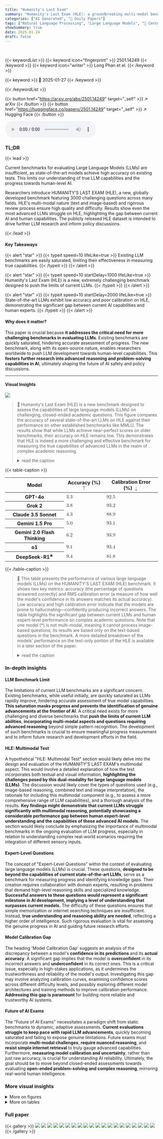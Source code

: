 ```yaml
---
title: "Humanity's Last Exam"
summary: "Humanity's Last Exam (HLE): a groundbreaking multi-modal benchmark pushing the boundaries of large language model (LLM) capabilities, revealing a significant gap between current LLMs and human experts..."
categories: ["AI Generated", "🤗 Daily Papers"]
tags: ["Natural Language Processing", "Large Language Models", "🏢 Center for AI Safety",]
showSummary: true
date: 2025-01-24
draft: false
---
```


<br>

{{< keywordList >}}
{{< keyword icon="fingerprint" >}} 2501.14249 {{< /keyword >}}
{{< keyword icon="writer" >}} Long Phan et el. {{< /keyword >}}
 
{{< keyword >}} 🤗 2025-01-27 {{< /keyword >}}
 
{{< /keywordList >}}

{{< button href="https://arxiv.org/abs/2501.14249" target="_self" >}}
↗ arXiv
{{< /button >}}
{{< button href="https://huggingface.co/papers/2501.14249" target="_self" >}}
↗ Hugging Face
{{< /button >}}



<audio controls>
    <source src="https://ai-paper-reviewer.com/2501.14249/podcast.wav" type="audio/wav">
    Your browser does not support the audio element.
</audio>


### TL;DR


{{< lead >}}

Current benchmarks for evaluating Large Language Models (LLMs) are insufficient, as state-of-the-art models achieve high accuracy on existing tests.  This limits our understanding of true LLM capabilities and the progress towards human-level AI.

Researchers introduce HUMANITY'S LAST EXAM (HLE), a new, globally developed benchmark featuring 3000 challenging questions across many fields.  HLE's multi-modal nature (text and image-based) and rigorous review process ensure high quality and difficulty.  Results show even the most advanced LLMs struggle on HLE, highlighting the gap between current AI and human capabilities.  The publicly released HLE dataset is intended to drive further LLM research and inform policy discussions.

{{< /lead >}}


#### Key Takeaways

{{< alert "star" >}}
{{< typeit speed=10 lifeLike=true >}} Existing LLM benchmarks are easily saturated, limiting their effectiveness in measuring true capabilities. {{< /typeit >}}
{{< /alert >}}

{{< alert "star" >}}
{{< typeit speed=10 startDelay=1000 lifeLike=true >}} Humanity's Last Exam (HLE) is a new, extremely challenging benchmark designed to push the limits of current LLMs. {{< /typeit >}}
{{< /alert >}}

{{< alert "star" >}}
{{< typeit speed=10 startDelay=2000 lifeLike=true >}} State-of-the-art LLMs exhibit low accuracy and poor calibration on HLE, demonstrating the significant gap between current AI capabilities and human experts. {{< /typeit >}}
{{< /alert >}}

#### Why does it matter?
This paper is crucial because **it addresses the critical need for more challenging benchmarks in evaluating LLMs**. Existing benchmarks are quickly saturated, hindering accurate assessment of progress.  The new benchmark, along with its open-source nature, enables researchers worldwide to push LLM development towards human-level capabilities. This **fosters further research into advanced reasoning and problem-solving capabilities in AI**, ultimately shaping the future of AI safety and policy discussions.

------
#### Visual Insights



![](https://arxiv.org/html/2501.14249/x1.png)

> 🔼 Humanity's Last Exam (HLE) is a new benchmark designed to assess the capabilities of large language models (LLMs) on challenging, closed-ended academic questions.  This figure compares the accuracy of several state-of-the-art LLMs on HLE against their performance on other established benchmarks like MMLU.  The results show that while LLMs achieve near-perfect scores on older benchmarks, their accuracy on HLE remains low. This demonstrates that HLE is indeed a more challenging and effective benchmark for measuring the true capabilities of advanced LLMs in the realm of complex academic reasoning.
> <details>
> <summary>read the caption</summary>
> Figure 1: Compared against the saturation of some existing benchmarks, Humanity’s Last Exam accuracy remains low across several frontier models, demonstrating its effectiveness for measuring advanced, closed-ended, academic capabilities. The sources for our evaluation metrics are detailed in Section C.5. We further evaluate more frontier models on HLE in Table 1.
> </details>





{{< table-caption >}}
<table class="ltx_tabular ltx_centering ltx_guessed_headers ltx_align_middle" id="S4.T1.17">
<thead class="ltx_thead">
<tr class="ltx_tr" id="S4.T1.2.2">
<th class="ltx_td ltx_align_left ltx_th ltx_th_column ltx_th_row" id="S4.T1.2.2.3"><span class="ltx_text ltx_font_bold" id="S4.T1.2.2.3.1">Model</span></th>
<th class="ltx_td ltx_align_center ltx_th ltx_th_column" id="S4.T1.1.1.1"><span class="ltx_text ltx_font_bold" id="S4.T1.1.1.1.1">Accuracy (%) <math alttext="\uparrow" class="ltx_Math" display="inline" id="S4.T1.1.1.1.1.m1.1"><semantics id="S4.T1.1.1.1.1.m1.1a"><mo id="S4.T1.1.1.1.1.m1.1.1" stretchy="false" xref="S4.T1.1.1.1.1.m1.1.1.cmml">↑</mo><annotation-xml encoding="MathML-Content" id="S4.T1.1.1.1.1.m1.1b"><ci id="S4.T1.1.1.1.1.m1.1.1.cmml" xref="S4.T1.1.1.1.1.m1.1.1">↑</ci></annotation-xml><annotation encoding="application/x-tex" id="S4.T1.1.1.1.1.m1.1c">\uparrow</annotation><annotation encoding="application/x-llamapun" id="S4.T1.1.1.1.1.m1.1d">↑</annotation></semantics></math></span></th>
<th class="ltx_td ltx_align_center ltx_th ltx_th_column" id="S4.T1.2.2.2"><span class="ltx_text ltx_font_bold" id="S4.T1.2.2.2.1">Calibration Error (%) <math alttext="\downarrow" class="ltx_Math" display="inline" id="S4.T1.2.2.2.1.m1.1"><semantics id="S4.T1.2.2.2.1.m1.1a"><mo id="S4.T1.2.2.2.1.m1.1.1" stretchy="false" xref="S4.T1.2.2.2.1.m1.1.1.cmml">↓</mo><annotation-xml encoding="MathML-Content" id="S4.T1.2.2.2.1.m1.1b"><ci id="S4.T1.2.2.2.1.m1.1.1.cmml" xref="S4.T1.2.2.2.1.m1.1.1">↓</ci></annotation-xml><annotation encoding="application/x-tex" id="S4.T1.2.2.2.1.m1.1c">\downarrow</annotation><annotation encoding="application/x-llamapun" id="S4.T1.2.2.2.1.m1.1d">↓</annotation></semantics></math></span></th>
</tr>
</thead>
<tbody class="ltx_tbody">
<tr class="ltx_tr" id="S4.T1.4.4">
<th class="ltx_td ltx_align_left ltx_th ltx_th_row ltx_border_t" id="S4.T1.4.4.3"><span class="ltx_text ltx_font_smallcaps" id="S4.T1.4.4.3.1">GPT-4o</span></th>
<td class="ltx_td ltx_align_center ltx_border_t" id="S4.T1.3.3.1"><math alttext="3.3" class="ltx_Math" display="inline" id="S4.T1.3.3.1.m1.1"><semantics id="S4.T1.3.3.1.m1.1a"><mn id="S4.T1.3.3.1.m1.1.1" xref="S4.T1.3.3.1.m1.1.1.cmml">3.3</mn><annotation-xml encoding="MathML-Content" id="S4.T1.3.3.1.m1.1b"><cn id="S4.T1.3.3.1.m1.1.1.cmml" type="float" xref="S4.T1.3.3.1.m1.1.1">3.3</cn></annotation-xml><annotation encoding="application/x-tex" id="S4.T1.3.3.1.m1.1c">3.3</annotation><annotation encoding="application/x-llamapun" id="S4.T1.3.3.1.m1.1d">3.3</annotation></semantics></math></td>
<td class="ltx_td ltx_align_center ltx_border_t" id="S4.T1.4.4.2"><math alttext="92.5" class="ltx_Math" display="inline" id="S4.T1.4.4.2.m1.1"><semantics id="S4.T1.4.4.2.m1.1a"><mn id="S4.T1.4.4.2.m1.1.1" xref="S4.T1.4.4.2.m1.1.1.cmml">92.5</mn><annotation-xml encoding="MathML-Content" id="S4.T1.4.4.2.m1.1b"><cn id="S4.T1.4.4.2.m1.1.1.cmml" type="float" xref="S4.T1.4.4.2.m1.1.1">92.5</cn></annotation-xml><annotation encoding="application/x-tex" id="S4.T1.4.4.2.m1.1c">92.5</annotation><annotation encoding="application/x-llamapun" id="S4.T1.4.4.2.m1.1d">92.5</annotation></semantics></math></td>
</tr>
<tr class="ltx_tr" id="S4.T1.6.6">
<th class="ltx_td ltx_align_left ltx_th ltx_th_row" id="S4.T1.6.6.3"><span class="ltx_text ltx_font_smallcaps" id="S4.T1.6.6.3.1">Grok 2</span></th>
<td class="ltx_td ltx_align_center" id="S4.T1.5.5.1"><math alttext="3.8" class="ltx_Math" display="inline" id="S4.T1.5.5.1.m1.1"><semantics id="S4.T1.5.5.1.m1.1a"><mn id="S4.T1.5.5.1.m1.1.1" xref="S4.T1.5.5.1.m1.1.1.cmml">3.8</mn><annotation-xml encoding="MathML-Content" id="S4.T1.5.5.1.m1.1b"><cn id="S4.T1.5.5.1.m1.1.1.cmml" type="float" xref="S4.T1.5.5.1.m1.1.1">3.8</cn></annotation-xml><annotation encoding="application/x-tex" id="S4.T1.5.5.1.m1.1c">3.8</annotation><annotation encoding="application/x-llamapun" id="S4.T1.5.5.1.m1.1d">3.8</annotation></semantics></math></td>
<td class="ltx_td ltx_align_center" id="S4.T1.6.6.2"><math alttext="93.2" class="ltx_Math" display="inline" id="S4.T1.6.6.2.m1.1"><semantics id="S4.T1.6.6.2.m1.1a"><mn id="S4.T1.6.6.2.m1.1.1" xref="S4.T1.6.6.2.m1.1.1.cmml">93.2</mn><annotation-xml encoding="MathML-Content" id="S4.T1.6.6.2.m1.1b"><cn id="S4.T1.6.6.2.m1.1.1.cmml" type="float" xref="S4.T1.6.6.2.m1.1.1">93.2</cn></annotation-xml><annotation encoding="application/x-tex" id="S4.T1.6.6.2.m1.1c">93.2</annotation><annotation encoding="application/x-llamapun" id="S4.T1.6.6.2.m1.1d">93.2</annotation></semantics></math></td>
</tr>
<tr class="ltx_tr" id="S4.T1.8.8">
<th class="ltx_td ltx_align_left ltx_th ltx_th_row" id="S4.T1.8.8.3"><span class="ltx_text ltx_font_smallcaps" id="S4.T1.8.8.3.1">Claude 3.5 Sonnet</span></th>
<td class="ltx_td ltx_align_center" id="S4.T1.7.7.1"><math alttext="4.3" class="ltx_Math" display="inline" id="S4.T1.7.7.1.m1.1"><semantics id="S4.T1.7.7.1.m1.1a"><mn id="S4.T1.7.7.1.m1.1.1" xref="S4.T1.7.7.1.m1.1.1.cmml">4.3</mn><annotation-xml encoding="MathML-Content" id="S4.T1.7.7.1.m1.1b"><cn id="S4.T1.7.7.1.m1.1.1.cmml" type="float" xref="S4.T1.7.7.1.m1.1.1">4.3</cn></annotation-xml><annotation encoding="application/x-tex" id="S4.T1.7.7.1.m1.1c">4.3</annotation><annotation encoding="application/x-llamapun" id="S4.T1.7.7.1.m1.1d">4.3</annotation></semantics></math></td>
<td class="ltx_td ltx_align_center" id="S4.T1.8.8.2"><math alttext="88.9" class="ltx_Math" display="inline" id="S4.T1.8.8.2.m1.1"><semantics id="S4.T1.8.8.2.m1.1a"><mn id="S4.T1.8.8.2.m1.1.1" xref="S4.T1.8.8.2.m1.1.1.cmml">88.9</mn><annotation-xml encoding="MathML-Content" id="S4.T1.8.8.2.m1.1b"><cn id="S4.T1.8.8.2.m1.1.1.cmml" type="float" xref="S4.T1.8.8.2.m1.1.1">88.9</cn></annotation-xml><annotation encoding="application/x-tex" id="S4.T1.8.8.2.m1.1c">88.9</annotation><annotation encoding="application/x-llamapun" id="S4.T1.8.8.2.m1.1d">88.9</annotation></semantics></math></td>
</tr>
<tr class="ltx_tr" id="S4.T1.10.10">
<th class="ltx_td ltx_align_left ltx_th ltx_th_row" id="S4.T1.10.10.3"><span class="ltx_text ltx_font_smallcaps" id="S4.T1.10.10.3.1">Gemini 1.5 Pro</span></th>
<td class="ltx_td ltx_align_center" id="S4.T1.9.9.1"><math alttext="5.0" class="ltx_Math" display="inline" id="S4.T1.9.9.1.m1.1"><semantics id="S4.T1.9.9.1.m1.1a"><mn id="S4.T1.9.9.1.m1.1.1" xref="S4.T1.9.9.1.m1.1.1.cmml">5.0</mn><annotation-xml encoding="MathML-Content" id="S4.T1.9.9.1.m1.1b"><cn id="S4.T1.9.9.1.m1.1.1.cmml" type="float" xref="S4.T1.9.9.1.m1.1.1">5.0</cn></annotation-xml><annotation encoding="application/x-tex" id="S4.T1.9.9.1.m1.1c">5.0</annotation><annotation encoding="application/x-llamapun" id="S4.T1.9.9.1.m1.1d">5.0</annotation></semantics></math></td>
<td class="ltx_td ltx_align_center" id="S4.T1.10.10.2"><math alttext="93.1" class="ltx_Math" display="inline" id="S4.T1.10.10.2.m1.1"><semantics id="S4.T1.10.10.2.m1.1a"><mn id="S4.T1.10.10.2.m1.1.1" xref="S4.T1.10.10.2.m1.1.1.cmml">93.1</mn><annotation-xml encoding="MathML-Content" id="S4.T1.10.10.2.m1.1b"><cn id="S4.T1.10.10.2.m1.1.1.cmml" type="float" xref="S4.T1.10.10.2.m1.1.1">93.1</cn></annotation-xml><annotation encoding="application/x-tex" id="S4.T1.10.10.2.m1.1c">93.1</annotation><annotation encoding="application/x-llamapun" id="S4.T1.10.10.2.m1.1d">93.1</annotation></semantics></math></td>
</tr>
<tr class="ltx_tr" id="S4.T1.12.12">
<th class="ltx_td ltx_align_left ltx_th ltx_th_row" id="S4.T1.12.12.3"><span class="ltx_text ltx_font_smallcaps" id="S4.T1.12.12.3.1">Gemini 2.0 Flash Thinking</span></th>
<td class="ltx_td ltx_align_center" id="S4.T1.11.11.1"><math alttext="6.2" class="ltx_Math" display="inline" id="S4.T1.11.11.1.m1.1"><semantics id="S4.T1.11.11.1.m1.1a"><mn id="S4.T1.11.11.1.m1.1.1" xref="S4.T1.11.11.1.m1.1.1.cmml">6.2</mn><annotation-xml encoding="MathML-Content" id="S4.T1.11.11.1.m1.1b"><cn id="S4.T1.11.11.1.m1.1.1.cmml" type="float" xref="S4.T1.11.11.1.m1.1.1">6.2</cn></annotation-xml><annotation encoding="application/x-tex" id="S4.T1.11.11.1.m1.1c">6.2</annotation><annotation encoding="application/x-llamapun" id="S4.T1.11.11.1.m1.1d">6.2</annotation></semantics></math></td>
<td class="ltx_td ltx_align_center" id="S4.T1.12.12.2"><math alttext="93.9" class="ltx_Math" display="inline" id="S4.T1.12.12.2.m1.1"><semantics id="S4.T1.12.12.2.m1.1a"><mn id="S4.T1.12.12.2.m1.1.1" xref="S4.T1.12.12.2.m1.1.1.cmml">93.9</mn><annotation-xml encoding="MathML-Content" id="S4.T1.12.12.2.m1.1b"><cn id="S4.T1.12.12.2.m1.1.1.cmml" type="float" xref="S4.T1.12.12.2.m1.1.1">93.9</cn></annotation-xml><annotation encoding="application/x-tex" id="S4.T1.12.12.2.m1.1c">93.9</annotation><annotation encoding="application/x-llamapun" id="S4.T1.12.12.2.m1.1d">93.9</annotation></semantics></math></td>
</tr>
<tr class="ltx_tr" id="S4.T1.14.14">
<th class="ltx_td ltx_align_left ltx_th ltx_th_row" id="S4.T1.14.14.3"><span class="ltx_text ltx_font_smallcaps" id="S4.T1.14.14.3.1">o1</span></th>
<td class="ltx_td ltx_align_center" id="S4.T1.13.13.1"><math alttext="9.1" class="ltx_Math" display="inline" id="S4.T1.13.13.1.m1.1"><semantics id="S4.T1.13.13.1.m1.1a"><mn id="S4.T1.13.13.1.m1.1.1" xref="S4.T1.13.13.1.m1.1.1.cmml">9.1</mn><annotation-xml encoding="MathML-Content" id="S4.T1.13.13.1.m1.1b"><cn id="S4.T1.13.13.1.m1.1.1.cmml" type="float" xref="S4.T1.13.13.1.m1.1.1">9.1</cn></annotation-xml><annotation encoding="application/x-tex" id="S4.T1.13.13.1.m1.1c">9.1</annotation><annotation encoding="application/x-llamapun" id="S4.T1.13.13.1.m1.1d">9.1</annotation></semantics></math></td>
<td class="ltx_td ltx_align_center" id="S4.T1.14.14.2"><math alttext="93.4" class="ltx_Math" display="inline" id="S4.T1.14.14.2.m1.1"><semantics id="S4.T1.14.14.2.m1.1a"><mn id="S4.T1.14.14.2.m1.1.1" xref="S4.T1.14.14.2.m1.1.1.cmml">93.4</mn><annotation-xml encoding="MathML-Content" id="S4.T1.14.14.2.m1.1b"><cn id="S4.T1.14.14.2.m1.1.1.cmml" type="float" xref="S4.T1.14.14.2.m1.1.1">93.4</cn></annotation-xml><annotation encoding="application/x-tex" id="S4.T1.14.14.2.m1.1c">93.4</annotation><annotation encoding="application/x-llamapun" id="S4.T1.14.14.2.m1.1d">93.4</annotation></semantics></math></td>
</tr>
<tr class="ltx_tr" id="S4.T1.17.17">
<th class="ltx_td ltx_align_left ltx_th ltx_th_row ltx_border_bb" id="S4.T1.15.15.1"><span class="ltx_text ltx_font_smallcaps" id="S4.T1.15.15.1.1">DeepSeek-R1<sup class="ltx_sup" id="S4.T1.15.15.1.1.1"><span class="ltx_text ltx_font_upright" id="S4.T1.15.15.1.1.1.1">∗</span></sup></span></th>
<td class="ltx_td ltx_align_center ltx_border_bb" id="S4.T1.16.16.2"><math alttext="9.4" class="ltx_Math" display="inline" id="S4.T1.16.16.2.m1.1"><semantics id="S4.T1.16.16.2.m1.1a"><mn id="S4.T1.16.16.2.m1.1.1" xref="S4.T1.16.16.2.m1.1.1.cmml">9.4</mn><annotation-xml encoding="MathML-Content" id="S4.T1.16.16.2.m1.1b"><cn id="S4.T1.16.16.2.m1.1.1.cmml" type="float" xref="S4.T1.16.16.2.m1.1.1">9.4</cn></annotation-xml><annotation encoding="application/x-tex" id="S4.T1.16.16.2.m1.1c">9.4</annotation><annotation encoding="application/x-llamapun" id="S4.T1.16.16.2.m1.1d">9.4</annotation></semantics></math></td>
<td class="ltx_td ltx_align_center ltx_border_bb" id="S4.T1.17.17.3"><math alttext="81.8" class="ltx_Math" display="inline" id="S4.T1.17.17.3.m1.1"><semantics id="S4.T1.17.17.3.m1.1a"><mn id="S4.T1.17.17.3.m1.1.1" xref="S4.T1.17.17.3.m1.1.1.cmml">81.8</mn><annotation-xml encoding="MathML-Content" id="S4.T1.17.17.3.m1.1b"><cn id="S4.T1.17.17.3.m1.1.1.cmml" type="float" xref="S4.T1.17.17.3.m1.1.1">81.8</cn></annotation-xml><annotation encoding="application/x-tex" id="S4.T1.17.17.3.m1.1c">81.8</annotation><annotation encoding="application/x-llamapun" id="S4.T1.17.17.3.m1.1d">81.8</annotation></semantics></math></td>
</tr>
</tbody>
</table>{{< /table-caption >}}

> 🔼 This table presents the performance of various large language models (LLMs) on the HUMANITY'S LAST EXAM (HLE) benchmark.  It shows two key metrics: accuracy (the percentage of questions answered correctly) and RMS calibration error (a measure of how well the model's confidence in its answers matches its actual accuracy). Low accuracy and high calibration error indicate that the models are prone to hallucinating—confidently producing incorrect answers. The table highlights the significant gap between current LLMs and human expert-level performance on complex academic questions.  Note that one model (*) is not multi-modal, meaning it cannot process image-based questions; its results are based only on the text-based questions in the benchmark.  A more detailed breakdown of the models' performance on the text-only portion of the HLE is available in a later section of the paper.
> <details>
> <summary>read the caption</summary>
> Table 1: Accuracy and RMS calibration error of different models on HLE, demonstrating low accuracy and high calibration error across all models, indicative of hallucination. ∗Model is not multi-modal, evaluated on text-only subset. We report text-only results on all models in Section C.2.
> </details>





### In-depth insights


#### LLM Benchmark Limit
The limitations of current LLM benchmarks are a significant concern.  Existing benchmarks, while useful initially, are quickly saturated as LLMs rapidly improve, hindering accurate assessment of true model capabilities.  **This saturation masks progress and prevents the identification of genuine advancements at the frontier of AI**.  A critical need exists for more challenging and diverse benchmarks that **push the limits of current LLM abilities**,  **incorporating multi-modal aspects and questions requiring advanced reasoning** beyond simple pattern recognition. The development of such benchmarks is crucial to ensure meaningful progress measurement and to inform future research and development efforts in the field.

#### HLE: Multimodal Test
A hypothetical "HLE: Multimodal Test" section would likely delve into the design and evaluation of the HUMANITY'S LAST EXAM's multimodal aspect.  This would involve a detailed explanation of how the test incorporates both textual and visual information, **highlighting the challenges posed by this dual-modality for large language models (LLMs)**. The discussion would likely cover the types of questions used (e.g., image-based reasoning, combined text and image interpretation), the rationale for including this multimodal component (e.g., to assess a more comprehensive range of LLM capabilities), and a thorough analysis of the results.  **Key findings might demonstrate that current LLMs struggle significantly with multimodal reasoning, potentially showcasing a considerable performance gap between human expert-level understanding and the capabilities of these advanced AI models.**  The section would likely conclude by emphasizing the importance of multimodal benchmarks in the ongoing evaluation of LLM progress, especially in relation to understanding complex real-world scenarios requiring the integration of different sensory inputs.

#### Expert-Level Questions
The concept of "Expert-Level Questions" within the context of evaluating large language models (LLMs) is crucial.  These questions, **designed to be beyond the capabilities of current state-of-the-art LLMs**, serve as a benchmark for measuring progress and identifying knowledge gaps.  Their creation requires collaboration with domain experts, resulting in problems that demand high-level reasoning skills and specialized knowledge.  **Successful answers to these questions would represent a significant milestone in AI development, implying a level of understanding that surpasses current models.**  The difficulty of these questions ensures that simple memorization or internet searching techniques are insufficient. Instead, **true understanding and reasoning ability are needed**, reflecting a higher order of intelligence.  Such rigorous evaluation is vital for assessing the genuine progress in AI and guiding future research efforts.

#### Model Calibration Gap
The heading 'Model Calibration Gap' suggests an analysis of the discrepancy between a model's **confidence in its predictions** and its **actual accuracy**.  A significant gap implies that the model is **overconfident** in its incorrect answers and **underconfident** in its correct ones.  This is a critical issue, especially in high-stakes applications, as it undermines the trustworthiness and reliability of the model's output. Investigating this gap may involve analyzing calibration curves, examining confidence scores across different difficulty levels, and possibly exploring different model architectures and training methods to improve calibration performance.  **Addressing this gap is paramount** for building more reliable and trustworthy AI systems.

#### Future of AI Exams
The "Future of AI Exams" necessitates a paradigm shift from static benchmarks to dynamic, adaptive assessments.  **Current evaluations struggle to keep pace with rapid LLM advancements**, quickly becoming saturated and failing to expose genuine limitations.  Future exams must incorporate **multi-modal challenges**, **require nuanced reasoning**, and **resist simple internet retrieval** to truly gauge advanced capabilities.  Furthermore, **measuring model calibration and uncertainty**, rather than just raw accuracy, is crucial for understanding AI reliability.  Ultimately, the goal should be to move beyond closed-ended assessments towards evaluating **open-ended problem-solving and complex reasoning**, mirroring real-world human intelligence.


### More visual insights

<details>
<summary>More on figures
</summary>


![](https://arxiv.org/html/2501.14249/x2.png)

> 🔼 This figure showcases a small sample of the diverse and challenging questions included in the Humanity's Last Exam benchmark.  The questions span a wide range of academic disciplines, including Classics, Ecology, Mathematics, Computer Science, and Chemistry, and vary in their format, including multiple-choice and short-answer questions, some accompanied by images.  The questions are designed to assess advanced reasoning capabilities and resist quick solutions found through internet searches.
> <details>
> <summary>read the caption</summary>
> Figure 2: Samples of the diverse and challenging questions submitted to Humanity’s Last Exam.
> </details>



![](https://arxiv.org/html/2501.14249/x3.png)

> 🔼 Humanity's Last Exam (HLE) dataset contains 3,000 questions spanning over 100 subjects.  The figure displays a high-level breakdown of these subjects categorized into broader groups (e.g., Math, Biology, Humanities).  A more detailed list of all subjects is available in Section B.3 of the paper. The visualization helps to show the diversity of topics covered in the HLE benchmark.
> <details>
> <summary>read the caption</summary>
> Figure 3: HLE consists of 3,00030003{,}0003 , 000 exam questions in over a hundred subjects, grouped into high level categories here. We provide a more detailed list of subjects in Section B.3.
> </details>



![](https://arxiv.org/html/2501.14249/x4.png)

> 🔼 The figure illustrates the multi-stage process of creating the HUMANITY'S LAST EXAM dataset.  It begins with a large number of initial question attempts, many of which are filtered out because state-of-the-art LLMs are able to answer them.  The remaining questions then undergo iterative refinement through expert review, with both initial feedback rounds and subsequent organizer/expert approval. Finally, the dataset is split into a publicly released set and a private held-out set. The private set is reserved for assessing model overfitting and potential gaming strategies.
> <details>
> <summary>read the caption</summary>
> Figure 4: Dataset creation pipeline. We accept questions that make frontier LLMs fail, then iteratively refine them with the help of expert peer reviewers. Each question is then manually approved by organizers or expert reviewers trained by organizers. A private held-out set is kept in addition to the public set to assess model overfitting and gaming on the public benchmark.
> </details>



![](https://arxiv.org/html/2501.14249/x5.png)

> 🔼 Figure 5 presents a bar chart comparing the average number of tokens generated by various large language models (LLMs) while answering questions from the HUMANITY'S LAST EXAM (HLE) benchmark.  The chart separates models into two categories: reasoning models and non-reasoning models.  The token counts include both the tokens used for reasoning (intermediate steps) and those in the final answer.  For a more detailed breakdown of token counts for non-reasoning models, refer to Section C.3 of the paper.  The chart visually demonstrates the significant difference in computational cost (measured by token usage) between reasoning and non-reasoning LLMs, implying that the reasoning process adds substantial computational overhead.
> <details>
> <summary>read the caption</summary>
> Figure 5: Average completion token counts of reasoning models tested, including both reasoning and output tokens. We also plot average token counts for non-reasoning models in Section C.3.
> </details>



![](https://arxiv.org/html/2501.14249/x6.png)

> 🔼 This figure displays the average number of tokens generated by several non-reasoning language models across different subject categories within the HUMANITY'S LAST EXAM (HLE) benchmark.  The categories shown include Mathematics, Biology/Medicine, Physics, Computer Science/AI, Humanities/Social Sciences, Chemistry, Engineering, and Other.  It provides a visual comparison of the computational cost associated with each model's responses for different subject areas, illustrating variations in complexity and potentially revealing trends in token generation efficiency across various subjects and models.
> <details>
> <summary>read the caption</summary>
> Figure 6: Average output token counts of non-reasoning models.
> </details>



</details>




<details>
<summary>More on tables
</summary>


{{< table-caption >}}
<table class="ltx_tabular ltx_align_middle" id="A2.SS2.SSS1.Px2.p2.1">
<tbody class="ltx_tbody">
<tr class="ltx_tr" id="A2.SS2.SSS1.Px2.p2.1.1.1">
<td class="ltx_td ltx_align_left ltx_border_l ltx_border_r ltx_border_t" id="A2.SS2.SSS1.Px2.p2.1.1.1.1" style="padding:1pt 5.0pt;"><span class="ltx_text ltx_font_bold" id="A2.SS2.SSS1.Px2.p2.1.1.1.1.1">Score</span></td>
<td class="ltx_td ltx_align_left ltx_border_r ltx_border_t" id="A2.SS2.SSS1.Px2.p2.1.1.1.2" style="padding:1pt 5.0pt;"><span class="ltx_text ltx_font_bold" id="A2.SS2.SSS1.Px2.p2.1.1.1.2.1">Scoring Guideline</span></td>
<td class="ltx_td ltx_align_justify ltx_align_top ltx_border_r ltx_border_t" id="A2.SS2.SSS1.Px2.p2.1.1.1.3" style="padding:1pt 5.0pt;">
<span class="ltx_inline-block ltx_align_top" id="A2.SS2.SSS1.Px2.p2.1.1.1.3.1">
<span class="ltx_p" id="A2.SS2.SSS1.Px2.p2.1.1.1.3.1.1" style="width:227.6pt;"><span class="ltx_text ltx_font_bold" id="A2.SS2.SSS1.Px2.p2.1.1.1.3.1.1.1">Description</span></span>
</span>
</td>
</tr>
<tr class="ltx_tr" id="A2.SS2.SSS1.Px2.p2.1.2.2" style="background-color:#FF9696;">
<td class="ltx_td ltx_align_left ltx_border_l ltx_border_r ltx_border_t" id="A2.SS2.SSS1.Px2.p2.1.2.2.1" style="padding:1pt 5.0pt;"><span class="ltx_text" id="A2.SS2.SSS1.Px2.p2.1.2.2.1.1" style="background-color:#FF9696;">0</span></td>
<td class="ltx_td ltx_align_left ltx_border_r ltx_border_t" id="A2.SS2.SSS1.Px2.p2.1.2.2.2" style="padding:1pt 5.0pt;"><span class="ltx_text" id="A2.SS2.SSS1.Px2.p2.1.2.2.2.1" style="background-color:#FF9696;">Discard</span></td>
<td class="ltx_td ltx_align_justify ltx_align_top ltx_border_r ltx_border_t" id="A2.SS2.SSS1.Px2.p2.1.2.2.3" style="padding:1pt 5.0pt;">
<span class="ltx_inline-block ltx_align_top" id="A2.SS2.SSS1.Px2.p2.1.2.2.3.1" style="background-color:#FF9696;">
<span class="ltx_p" id="A2.SS2.SSS1.Px2.p2.1.2.2.3.1.1" style="width:227.6pt;">The question is out of scope, not original, spam, or otherwise not good enough to be included in the HLE set and should be discarded.</span>
</span>
</td>
</tr>
<tr class="ltx_tr" id="A2.SS2.SSS1.Px2.p2.1.3.3" style="background-color:#FFC8C8;">
<td class="ltx_td ltx_align_left ltx_border_l ltx_border_r ltx_border_t" id="A2.SS2.SSS1.Px2.p2.1.3.3.1" style="padding:1pt 5.0pt;"><span class="ltx_text" id="A2.SS2.SSS1.Px2.p2.1.3.3.1.1" style="background-color:#FFC8C8;">1</span></td>
<td class="ltx_td ltx_align_left ltx_border_r ltx_border_t" id="A2.SS2.SSS1.Px2.p2.1.3.3.2" style="padding:1pt 5.0pt;"><span class="ltx_text" id="A2.SS2.SSS1.Px2.p2.1.3.3.2.1" style="background-color:#FFC8C8;">Major Revisions Needed</span></td>
<td class="ltx_td ltx_align_justify ltx_align_top ltx_border_r ltx_border_t" id="A2.SS2.SSS1.Px2.p2.1.3.3.3" style="padding:1pt 5.0pt;">
<span class="ltx_inline-block ltx_align_top" id="A2.SS2.SSS1.Px2.p2.1.3.3.3.1" style="background-color:#FFC8C8;">
<span class="ltx_p" id="A2.SS2.SSS1.Px2.p2.1.3.3.3.1.1" style="width:227.6pt;">Major revisions are needed for this question or the question is too easy and simple.</span>
</span>
</td>
</tr>
<tr class="ltx_tr" id="A2.SS2.SSS1.Px2.p2.1.4.4" style="background-color:#FFE6C8;">
<td class="ltx_td ltx_align_left ltx_border_l ltx_border_r ltx_border_t" id="A2.SS2.SSS1.Px2.p2.1.4.4.1" style="padding:1pt 5.0pt;"><span class="ltx_text" id="A2.SS2.SSS1.Px2.p2.1.4.4.1.1" style="background-color:#FFE6C8;">2</span></td>
<td class="ltx_td ltx_align_left ltx_border_r ltx_border_t" id="A2.SS2.SSS1.Px2.p2.1.4.4.2" style="padding:1pt 5.0pt;"><span class="ltx_text" id="A2.SS2.SSS1.Px2.p2.1.4.4.2.1" style="background-color:#FFE6C8;">Some Revisions Needed</span></td>
<td class="ltx_td ltx_align_justify ltx_align_top ltx_border_r ltx_border_t" id="A2.SS2.SSS1.Px2.p2.1.4.4.3" style="padding:1pt 5.0pt;">
<span class="ltx_inline-block ltx_align_top" id="A2.SS2.SSS1.Px2.p2.1.4.4.3.1" style="background-color:#FFE6C8;">
<span class="ltx_p" id="A2.SS2.SSS1.Px2.p2.1.4.4.3.1.1" style="width:227.6pt;">Difficulty and expertise required to answer the question is borderline. Some revisions are needed for this question.</span>
</span>
</td>
</tr>
<tr class="ltx_tr" id="A2.SS2.SSS1.Px2.p2.1.5.5" style="background-color:#FFFFC8;">
<td class="ltx_td ltx_align_left ltx_border_l ltx_border_r ltx_border_t" id="A2.SS2.SSS1.Px2.p2.1.5.5.1" style="padding:1pt 5.0pt;"><span class="ltx_text" id="A2.SS2.SSS1.Px2.p2.1.5.5.1.1" style="background-color:#FFFFC8;">3</span></td>
<td class="ltx_td ltx_align_left ltx_border_r ltx_border_t" id="A2.SS2.SSS1.Px2.p2.1.5.5.2" style="padding:1pt 5.0pt;"><span class="ltx_text" id="A2.SS2.SSS1.Px2.p2.1.5.5.2.1" style="background-color:#FFFFC8;">Okay</span></td>
<td class="ltx_td ltx_align_justify ltx_align_top ltx_border_r ltx_border_t" id="A2.SS2.SSS1.Px2.p2.1.5.5.3" style="padding:1pt 5.0pt;">
<span class="ltx_inline-block ltx_align_top" id="A2.SS2.SSS1.Px2.p2.1.5.5.3.1" style="background-color:#FFFFC8;">
<span class="ltx_p" id="A2.SS2.SSS1.Px2.p2.1.5.5.3.1.1" style="width:227.6pt;">The question is sufficiently challenging but the knowledge required is not graduate-level nor complex. Minor revisions may be needed for this question.</span>
</span>
</td>
</tr>
<tr class="ltx_tr" id="A2.SS2.SSS1.Px2.p2.1.6.6" style="background-color:#DCFFDC;">
<td class="ltx_td ltx_align_left ltx_border_l ltx_border_r ltx_border_t" id="A2.SS2.SSS1.Px2.p2.1.6.6.1" style="padding:1pt 5.0pt;"><span class="ltx_text" id="A2.SS2.SSS1.Px2.p2.1.6.6.1.1" style="background-color:#DCFFDC;">4</span></td>
<td class="ltx_td ltx_align_left ltx_border_r ltx_border_t" id="A2.SS2.SSS1.Px2.p2.1.6.6.2" style="padding:1pt 5.0pt;"><span class="ltx_text" id="A2.SS2.SSS1.Px2.p2.1.6.6.2.1" style="background-color:#DCFFDC;">Great</span></td>
<td class="ltx_td ltx_align_justify ltx_align_top ltx_border_r ltx_border_t" id="A2.SS2.SSS1.Px2.p2.1.6.6.3" style="padding:1pt 5.0pt;">
<span class="ltx_inline-block ltx_align_top" id="A2.SS2.SSS1.Px2.p2.1.6.6.3.1" style="background-color:#DCFFDC;">
<span class="ltx_p" id="A2.SS2.SSS1.Px2.p2.1.6.6.3.1.1" style="width:227.6pt;">The knowledge required is at the graduate level or the question is sufficiently challenging.</span>
</span>
</td>
</tr>
<tr class="ltx_tr" id="A2.SS2.SSS1.Px2.p2.1.7.7" style="background-color:#C8DCFF;">
<td class="ltx_td ltx_align_left ltx_border_l ltx_border_r ltx_border_t" id="A2.SS2.SSS1.Px2.p2.1.7.7.1" style="padding:1pt 5.0pt;"><span class="ltx_text" id="A2.SS2.SSS1.Px2.p2.1.7.7.1.1" style="background-color:#C8DCFF;">5</span></td>
<td class="ltx_td ltx_align_left ltx_border_r ltx_border_t" id="A2.SS2.SSS1.Px2.p2.1.7.7.2" style="padding:1pt 5.0pt;"><span class="ltx_text" id="A2.SS2.SSS1.Px2.p2.1.7.7.2.1" style="background-color:#C8DCFF;">Top-Notch</span></td>
<td class="ltx_td ltx_align_justify ltx_align_top ltx_border_r ltx_border_t" id="A2.SS2.SSS1.Px2.p2.1.7.7.3" style="padding:1pt 5.0pt;">
<span class="ltx_inline-block ltx_align_top" id="A2.SS2.SSS1.Px2.p2.1.7.7.3.1" style="background-color:#C8DCFF;">
<span class="ltx_p" id="A2.SS2.SSS1.Px2.p2.1.7.7.3.1.1" style="width:227.6pt;">Question is top-notch and perfect.</span>
</span>
</td>
</tr>
<tr class="ltx_tr" id="A2.SS2.SSS1.Px2.p2.1.8.8">
<td class="ltx_td ltx_align_left ltx_border_b ltx_border_l ltx_border_r ltx_border_t" id="A2.SS2.SSS1.Px2.p2.1.8.8.1" style="padding:1pt 5.0pt;">Unsure</td>
<td class="ltx_td ltx_align_left ltx_border_b ltx_border_r ltx_border_t" id="A2.SS2.SSS1.Px2.p2.1.8.8.2" style="padding:1pt 5.0pt;">-</td>
<td class="ltx_td ltx_align_justify ltx_align_top ltx_border_b ltx_border_r ltx_border_t" id="A2.SS2.SSS1.Px2.p2.1.8.8.3" style="padding:1pt 5.0pt;">
<span class="ltx_inline-block ltx_align_top" id="A2.SS2.SSS1.Px2.p2.1.8.8.3.1">
<span class="ltx_p" id="A2.SS2.SSS1.Px2.p2.1.8.8.3.1.1" style="width:227.6pt;">Reviewer is unsure if the question fits the <span class="ltx_text ltx_font_smallcaps" id="A2.SS2.SSS1.Px2.p2.1.8.8.3.1.1.1">HLE</span> guidelines, or unsure if the answer is right.</span>
</span>
</td>
</tr>
</tbody>
</table>{{< /table-caption >}}
> 🔼 This table presents a quantitative evaluation of several large language models (LLMs) on the text-only portion of the HUMANITY'S LAST EXAM (HLE) benchmark.  It shows the accuracy and Root Mean Squared (RMS) calibration error for each model.  The text-only questions represent 90% of the publicly released HLE dataset.  The results demonstrate the performance of state-of-the-art LLMs on challenging, closed-ended academic questions, highlighting the gap between current LLM capabilities and human expertise.
> <details>
> <summary>read the caption</summary>
> Table 2: Accuracy and RMS calibration error of models from Table 1 on the text-only questions of HLE, representing 90% of the public set.
> </details>

{{< table-caption >}}
<table class="ltx_tabular ltx_guessed_headers ltx_align_middle" id="A2.SS2.SSS2.p2.1">
<thead class="ltx_thead">
<tr class="ltx_tr" id="A2.SS2.SSS2.p2.1.1.1">
<th class="ltx_td ltx_align_left ltx_th ltx_th_column ltx_border_l ltx_border_r ltx_border_t" id="A2.SS2.SSS2.p2.1.1.1.1" style="padding:1pt 5.0pt;"><span class="ltx_text ltx_font_bold" id="A2.SS2.SSS2.p2.1.1.1.1.1">Score</span></th>
<th class="ltx_td ltx_align_left ltx_th ltx_th_column ltx_border_r ltx_border_t" id="A2.SS2.SSS2.p2.1.1.1.2" style="padding:1pt 5.0pt;"><span class="ltx_text ltx_font_bold" id="A2.SS2.SSS2.p2.1.1.1.2.1">Scoring Guideline</span></th>
<th class="ltx_td ltx_align_justify ltx_align_top ltx_th ltx_th_column ltx_border_r ltx_border_t" id="A2.SS2.SSS2.p2.1.1.1.3" style="padding:1pt 5.0pt;">
<span class="ltx_inline-block ltx_align_top" id="A2.SS2.SSS2.p2.1.1.1.3.1">
<span class="ltx_p" id="A2.SS2.SSS2.p2.1.1.1.3.1.1" style="width:227.6pt;"><span class="ltx_text ltx_font_bold" id="A2.SS2.SSS2.p2.1.1.1.3.1.1.1">Description</span></span>
</span>
</th>
</tr>
</thead>
<tbody class="ltx_tbody">
<tr class="ltx_tr" id="A2.SS2.SSS2.p2.1.2.1" style="background-color:#FF9696;">
<td class="ltx_td ltx_align_left ltx_border_l ltx_border_r ltx_border_t" id="A2.SS2.SSS2.p2.1.2.1.1" style="padding:1pt 5.0pt;"><span class="ltx_text" id="A2.SS2.SSS2.p2.1.2.1.1.1" style="background-color:#FF9696;">0</span></td>
<td class="ltx_td ltx_align_left ltx_border_r ltx_border_t" id="A2.SS2.SSS2.p2.1.2.1.2" style="padding:1pt 5.0pt;"><span class="ltx_text" id="A2.SS2.SSS2.p2.1.2.1.2.1" style="background-color:#FF9696;">Discard</span></td>
<td class="ltx_td ltx_align_justify ltx_align_top ltx_border_r ltx_border_t" id="A2.SS2.SSS2.p2.1.2.1.3" style="padding:1pt 5.0pt;">
<span class="ltx_inline-block ltx_align_top" id="A2.SS2.SSS2.p2.1.2.1.3.1" style="background-color:#FF9696;">
<span class="ltx_p" id="A2.SS2.SSS2.p2.1.2.1.3.1.1" style="width:227.6pt;">The question is out of scope, not original, spam, or otherwise not good enough to be included in the HLE set and should be discarded.</span>
</span>
</td>
</tr>
<tr class="ltx_tr" id="A2.SS2.SSS2.p2.1.3.2" style="background-color:#FFC8C8;">
<td class="ltx_td ltx_align_left ltx_border_l ltx_border_r ltx_border_t" id="A2.SS2.SSS2.p2.1.3.2.1" style="padding:1pt 5.0pt;"><span class="ltx_text" id="A2.SS2.SSS2.p2.1.3.2.1.1" style="background-color:#FFC8C8;">1</span></td>
<td class="ltx_td ltx_align_left ltx_border_r ltx_border_t" id="A2.SS2.SSS2.p2.1.3.2.2" style="padding:1pt 5.0pt;"><span class="ltx_text" id="A2.SS2.SSS2.p2.1.3.2.2.1" style="background-color:#FFC8C8;">Not sure</span></td>
<td class="ltx_td ltx_align_justify ltx_align_top ltx_border_r ltx_border_t" id="A2.SS2.SSS2.p2.1.3.2.3" style="padding:1pt 5.0pt;">
<span class="ltx_inline-block ltx_align_top" id="A2.SS2.SSS2.p2.1.3.2.3.1" style="background-color:#FFC8C8;">
<span class="ltx_p" id="A2.SS2.SSS2.p2.1.3.2.3.1.1" style="width:227.6pt;">Major revisions are needed for this question or you’re just unsure about the question. Please put your thoughts in the comment box and an organizer will evaluate this.</span>
</span>
</td>
</tr>
<tr class="ltx_tr" id="A2.SS2.SSS2.p2.1.4.3" style="background-color:#FFE6C8;">
<td class="ltx_td ltx_align_left ltx_border_l ltx_border_r ltx_border_t" id="A2.SS2.SSS2.p2.1.4.3.1" style="padding:1pt 5.0pt;"><span class="ltx_text" id="A2.SS2.SSS2.p2.1.4.3.1.1" style="background-color:#FFE6C8;">2</span></td>
<td class="ltx_td ltx_align_left ltx_border_r ltx_border_t" id="A2.SS2.SSS2.p2.1.4.3.2" style="padding:1pt 5.0pt;"><span class="ltx_text" id="A2.SS2.SSS2.p2.1.4.3.2.1" style="background-color:#FFE6C8;">Pending</span></td>
<td class="ltx_td ltx_align_justify ltx_align_top ltx_border_r ltx_border_t" id="A2.SS2.SSS2.p2.1.4.3.3" style="padding:1pt 5.0pt;">
<span class="ltx_inline-block ltx_align_top" id="A2.SS2.SSS2.p2.1.4.3.3.1" style="background-color:#FFE6C8;">
<span class="ltx_p" id="A2.SS2.SSS2.p2.1.4.3.3.1.1" style="width:227.6pt;">You believe there are still minor revisions that are needed on this question. Please put your thoughts in the comment box and an organizer will evaluate this.</span>
</span>
</td>
</tr>
<tr class="ltx_tr" id="A2.SS2.SSS2.p2.1.5.4" style="background-color:#C8DCFF;">
<td class="ltx_td ltx_align_left ltx_border_l ltx_border_r ltx_border_t" id="A2.SS2.SSS2.p2.1.5.4.1" style="padding:1pt 5.0pt;"><span class="ltx_text" id="A2.SS2.SSS2.p2.1.5.4.1.1" style="background-color:#C8DCFF;">3</span></td>
<td class="ltx_td ltx_align_left ltx_border_r ltx_border_t" id="A2.SS2.SSS2.p2.1.5.4.2" style="padding:1pt 5.0pt;"><span class="ltx_text" id="A2.SS2.SSS2.p2.1.5.4.2.1" style="background-color:#C8DCFF;">Easy questions models got wrong</span></td>
<td class="ltx_td ltx_align_justify ltx_align_top ltx_border_r ltx_border_t" id="A2.SS2.SSS2.p2.1.5.4.3" style="padding:1pt 5.0pt;">
<span class="ltx_inline-block ltx_align_top" id="A2.SS2.SSS2.p2.1.5.4.3.1" style="background-color:#C8DCFF;">
<span class="ltx_p" id="A2.SS2.SSS2.p2.1.5.4.3.1.1" style="width:227.6pt;">These are very basic questions that models got correct or the question was easily found online. Any questions which are artificially difficult (large calculations needing a calculator, requires running/rendering code, etc.) should also belong in this category. The models we evaluate cannot access these tools, hence it creates an artificial difficulty bar. Important: “Found online” means via a simple search online. Research papers/journals/books are fine</span>
</span>
</td>
</tr>
<tr class="ltx_tr" id="A2.SS2.SSS2.p2.1.6.5" style="background-color:#DCFFDC;">
<td class="ltx_td ltx_align_left ltx_border_l ltx_border_r ltx_border_t" id="A2.SS2.SSS2.p2.1.6.5.1" style="padding:1pt 5.0pt;"><span class="ltx_text" id="A2.SS2.SSS2.p2.1.6.5.1.1" style="background-color:#DCFFDC;">4</span></td>
<td class="ltx_td ltx_align_left ltx_border_r ltx_border_t" id="A2.SS2.SSS2.p2.1.6.5.2" style="padding:1pt 5.0pt;"><span class="ltx_text" id="A2.SS2.SSS2.p2.1.6.5.2.1" style="background-color:#DCFFDC;">Borderline</span></td>
<td class="ltx_td ltx_align_justify ltx_align_top ltx_border_r ltx_border_t" id="A2.SS2.SSS2.p2.1.6.5.3" style="padding:1pt 5.0pt;">
<span class="ltx_inline-block ltx_align_top" id="A2.SS2.SSS2.p2.1.6.5.3.1" style="background-color:#DCFFDC;">
<span class="ltx_p" id="A2.SS2.SSS2.p2.1.6.5.3.1.1" style="width:227.6pt;">The question is not interesting OR The question is sufficiently challenging, but 1 or more of the models got the answer correct.</span>
</span>
</td>
</tr>
<tr class="ltx_tr" id="A2.SS2.SSS2.p2.1.7.6" style="background-color:#E6BEFF;">
<td class="ltx_td ltx_align_left ltx_border_l ltx_border_r ltx_border_t" id="A2.SS2.SSS2.p2.1.7.6.1" style="padding:1pt 5.0pt;"><span class="ltx_text" id="A2.SS2.SSS2.p2.1.7.6.1.1" style="background-color:#E6BEFF;">5</span></td>
<td class="ltx_td ltx_align_left ltx_border_r ltx_border_t" id="A2.SS2.SSS2.p2.1.7.6.2" style="padding:1pt 5.0pt;"><span class="ltx_text" id="A2.SS2.SSS2.p2.1.7.6.2.1" style="background-color:#E6BEFF;">Okay to include in HLE benchmark</span></td>
<td class="ltx_td ltx_align_justify ltx_align_top ltx_border_r ltx_border_t" id="A2.SS2.SSS2.p2.1.7.6.3" style="padding:1pt 5.0pt;">
<span class="ltx_inline-block ltx_align_top" id="A2.SS2.SSS2.p2.1.7.6.3.1" style="background-color:#E6BEFF;">
<span class="ltx_p" id="A2.SS2.SSS2.p2.1.7.6.3.1.1" style="width:227.6pt;">Very good questions (usually has score of 3 in the previous review round). You believe it should be included in the HLE Benchmark.</span>
</span>
</td>
</tr>
<tr class="ltx_tr" id="A2.SS2.SSS2.p2.1.8.7" style="background-color:#FFFFC8;">
<td class="ltx_td ltx_align_left ltx_border_bb ltx_border_l ltx_border_r ltx_border_t" id="A2.SS2.SSS2.p2.1.8.7.1" style="padding:1pt 5.0pt;"><span class="ltx_text" id="A2.SS2.SSS2.p2.1.8.7.1.1" style="background-color:#FFFFC8;">6</span></td>
<td class="ltx_td ltx_align_left ltx_border_bb ltx_border_r ltx_border_t" id="A2.SS2.SSS2.p2.1.8.7.2" style="padding:1pt 5.0pt;"><span class="ltx_text" id="A2.SS2.SSS2.p2.1.8.7.2.1" style="background-color:#FFFFC8;">Top question in its category</span></td>
<td class="ltx_td ltx_align_justify ltx_align_top ltx_border_bb ltx_border_r ltx_border_t" id="A2.SS2.SSS2.p2.1.8.7.3" style="padding:1pt 5.0pt;">
<span class="ltx_inline-block ltx_align_top" id="A2.SS2.SSS2.p2.1.8.7.3.1" style="background-color:#FFFFC8;">
<span class="ltx_p" id="A2.SS2.SSS2.p2.1.8.7.3.1.1" style="width:227.6pt;">Great question (usually has a score of 4-5 in the previous review round), at a graduate or research level. Please note that “graduate level” is less strict for Non-STEM questions. For Non-STEM questions and Trivia, they are fine as long as they are challenging and interesting.</span>
</span>
</td>
</tr>
</tbody>
</table>{{< /table-caption >}}
> 🔼 This table lists the specific versions of the large language models (LLMs) used in the evaluation.  It shows the model name and the corresponding version number used in the experiments.  The note indicates that when the models allowed for temperature configuration, a temperature of 0 was used for all evaluations. This ensures consistency and reproducibility of the results.
> <details>
> <summary>read the caption</summary>
> Table 3: Evaluated model versions. All models use temperature 0 when configurable.
> </details>

</details>




### Full paper

{{< gallery >}}
<img src="https://ai-paper-reviewer.com/2501.14249/1.png" class="grid-w50 md:grid-w33 xl:grid-w25" />
<img src="https://ai-paper-reviewer.com/2501.14249/2.png" class="grid-w50 md:grid-w33 xl:grid-w25" />
<img src="https://ai-paper-reviewer.com/2501.14249/3.png" class="grid-w50 md:grid-w33 xl:grid-w25" />
<img src="https://ai-paper-reviewer.com/2501.14249/4.png" class="grid-w50 md:grid-w33 xl:grid-w25" />
<img src="https://ai-paper-reviewer.com/2501.14249/5.png" class="grid-w50 md:grid-w33 xl:grid-w25" />
<img src="https://ai-paper-reviewer.com/2501.14249/6.png" class="grid-w50 md:grid-w33 xl:grid-w25" />
<img src="https://ai-paper-reviewer.com/2501.14249/7.png" class="grid-w50 md:grid-w33 xl:grid-w25" />
<img src="https://ai-paper-reviewer.com/2501.14249/8.png" class="grid-w50 md:grid-w33 xl:grid-w25" />
<img src="https://ai-paper-reviewer.com/2501.14249/9.png" class="grid-w50 md:grid-w33 xl:grid-w25" />
<img src="https://ai-paper-reviewer.com/2501.14249/10.png" class="grid-w50 md:grid-w33 xl:grid-w25" />
<img src="https://ai-paper-reviewer.com/2501.14249/11.png" class="grid-w50 md:grid-w33 xl:grid-w25" />
<img src="https://ai-paper-reviewer.com/2501.14249/12.png" class="grid-w50 md:grid-w33 xl:grid-w25" />
<img src="https://ai-paper-reviewer.com/2501.14249/13.png" class="grid-w50 md:grid-w33 xl:grid-w25" />
<img src="https://ai-paper-reviewer.com/2501.14249/14.png" class="grid-w50 md:grid-w33 xl:grid-w25" />
<img src="https://ai-paper-reviewer.com/2501.14249/15.png" class="grid-w50 md:grid-w33 xl:grid-w25" />
<img src="https://ai-paper-reviewer.com/2501.14249/16.png" class="grid-w50 md:grid-w33 xl:grid-w25" />
<img src="https://ai-paper-reviewer.com/2501.14249/17.png" class="grid-w50 md:grid-w33 xl:grid-w25" />
<img src="https://ai-paper-reviewer.com/2501.14249/18.png" class="grid-w50 md:grid-w33 xl:grid-w25" />
<img src="https://ai-paper-reviewer.com/2501.14249/19.png" class="grid-w50 md:grid-w33 xl:grid-w25" />
<img src="https://ai-paper-reviewer.com/2501.14249/20.png" class="grid-w50 md:grid-w33 xl:grid-w25" />
{{< /gallery >}}